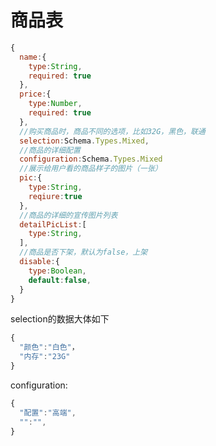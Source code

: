 # 商品表

``` javascript
{
  name:{
    type:String,
    required: true
  },
  price:{
    type:Number,
    required: true
  },
  //购买商品时，商品不同的选项，比如32G，黑色，联通
  selection:Schema.Types.Mixed,
  //商品的详细配置
  configuration:Schema.Types.Mixed
  //展示给用户看的商品样子的图片（一张）
  pic:{
    type:String,
    reqiure:true
  },
  //商品的详细的宣传图片列表
  detailPicList:[
    type:String,
  ],
  //商品是否下架，默认为false，上架
  disable:{
    type:Boolean,
    default:false,
  }
}
``` 

selection的数据大体如下
``` javascript
{
  "颜色":"白色"，
  "内存":"23G"  
}
```
configuration:
``` javascript 
{
  "配置":"高端",
  "":"",
}
```






